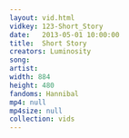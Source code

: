 ```yaml
---
layout: vid.html
vidkey: 123-Short_Story
date:   2013-05-01 10:00:00
title:  Short Story
creators: Luminosity
song: 
artist: 
width: 884
height: 480
fandoms: Hannibal
mp4: null
mp4size: null
collection: vids
---
```


  <div>
  
  </div>
  